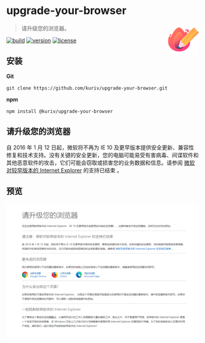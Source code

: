 # upgrade-your-browser

<a href="https://github.com/kuriv/upgrade-your-browser">
    <img src="upgrade-your-browser.png" width="80" height="80" align="right">
</a>

> 请升级您的浏览器。

[![build][build-image]][build-url]
[![version][version-image]][version-url]
[![license][license-image]][license-url]

## 安装

**Git**

```
git clone https://github.com/kuriv/upgrade-your-browser.git
```

**npm**

```
npm install @kuriv/upgrade-your-browser
```

## 请升级您的浏览器

自 2016 年 1 月 12 日起，微软将不再为 IE 10 及更早版本提供安全更新、兼容性修复和技术支持。没有关键的安全更新，您的电脑可能易受有害病毒、间谍软件和其他恶意软件的攻击，它们可能会窃取或损害您的业务数据和信息。请参阅 [微软对较早版本的 Internet Explorer](https://www.microsoft.com/zh-cn/microsoft-365/windows/end-of-ie-support) 的支持已结束 。

## 预览

![upgrade-your-browser](test.png)



[build-image]: https://img.shields.io/badge/build-passing-brightgreen   "build"
[build-url]: https://github.com/kuriv/upgrade-your-browser    "build"
[version-image]: https://img.shields.io/badge/version-v1.0.1-blue   "version"
[version-url]: https://github.com/kuriv/upgrade-your-browser  "version"
[license-image]: https://img.shields.io/badge/license-MIT-green "license"
[license-url]: https://opensource.org/licenses/MIT  "license"